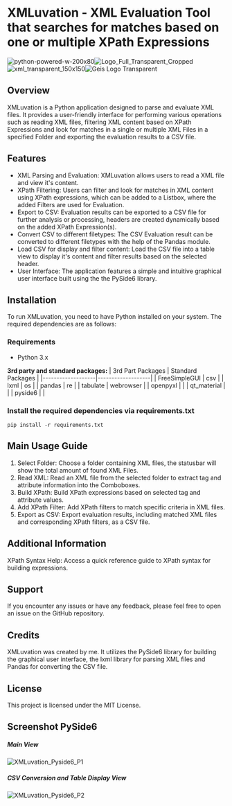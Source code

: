 # XMLuvation - XML Evaluation Tool that searches for matches based on one or multiple XPath Expressions


![python-powered-w-200x80](https://github.com/user-attachments/assets/ff891665-6ac6-4fc3-a12d-39876708c8b3)![Logo_Full_Transparent_Cropped](https://github.com/zaricj/XMLuvation/assets/93329694/d9ea10b0-30e7-412e-b3ee-f2d75806e134)![xml_transparent_150x150](https://github.com/zaricj/XMLuvation/assets/93329694/7abe5b04-b8fc-41da-9e70-c3254067841c)![Geis Logo Transparent](https://github.com/zaricj/XMLuvation/assets/93329694/7fb55018-6ac4-4f31-adfa-35fd0e6b33af)

## Overview


XMLuvation is a Python application designed to parse and evaluate XML files. It provides a user-friendly interface for performing various operations such as reading XML files, filtering XML content based on XPath Expressions and look for matches in a single or multiple XML Files in a specified Folder and exporting the evaluation results to a CSV file.

## Features

- XML Parsing and Evaluation: XMLuvation allows users to read a XML file and view it's content.
- XPath Filtering: Users can filter and look for matches in XML content using XPath expressions, which can be added to a Listbox, where the added Filters are used for Evaluation.
- Export to CSV: Evaluation results can be exported to a CSV file for further analysis or processing, headers are created dynamically based on the added XPath Expression(s).
- Convert CSV to different filetypes: The CSV Evaluation result can be converted to different filetypes with the help of the Pandas module.
- Load CSV for display and filter content: Load the CSV file into a table view to display it's content and filter results based on the selected header.
- User Interface: The application features a simple and intuitive graphical user interface built using the the PySide6 library.

## Installation

To run XMLuvation, you need to have Python installed on your system. The required dependencies are as follows:

### Requirements

- Python 3.x

**3rd party and standard packages:**
| 3rd Part Packages | Standard Packages |
|-------------------|-------------------|
| FreeSimpleGUI | csv |
| lxml | os |
| pandas | re |
| tabulate | webrowser |
| openpyxl | |
| qt_material | |
| pyside6 | |

### Install the required dependencies via requirements.txt

`pip install -r requirements.txt`

## Main Usage Guide

1. Select Folder: Choose a folder containing XML files, the statusbar will show the total amount of found XML Files.
2. Read XML: Read an XML file from the selected folder to extract tag and attribute information into the Comboboxes.
3. Build XPath: Build XPath expressions based on selected tag and attribute values.
4. Add XPath Filter: Add XPath filters to match specific criteria in XML files.
5. Export as CSV: Export evaluation results, including matched XML files and corresponding XPath filters, as a CSV file.

## Additional Information

XPath Syntax Help: Access a quick reference guide to XPath syntax for building expressions.

## Support

If you encounter any issues or have any feedback, please feel free to open an issue on the GitHub repository.

## Credits

XMLuvation was created by me. It utilizes the PySide6 library for building the graphical user interface, the lxml library for parsing XML files and Pandas for converting the CSV file.

## License

This project is licensed under the MIT License.

## Screenshot PySide6

##### Main View

![XMLuvation_Pyside6_P1](https://github.com/user-attachments/assets/32670ae0-5362-47e8-a8ea-3610d568642b)

##### CSV Conversion and Table Display View

![XMLuvation_Pyside6_P2](https://github.com/user-attachments/assets/fa476b98-80a3-48ff-9205-1d5f16b4d7b5)
